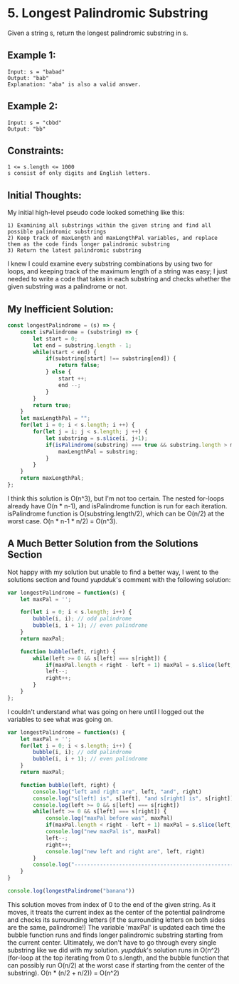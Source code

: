 # 5. Longest Palindromic Substring

Given a string s, return the longest palindromic substring in s. 

## Example 1: 
```
Input: s = "babad"
Output: "bab"
Explanation: "aba" is also a valid answer.
```

## Example 2: 
```
Input: s = "cbbd"
Output: "bb"
```

## Constraints: 
```
1 <= s.length <= 1000
s consist of only digits and English letters.
```

## Initial Thoughts: 
My initial high-level pseudo code looked something like this: 
```
1) Examining all substrings within the given string and find all possible palindromic substrings  
2) Keep track of maxLength and maxLengthPal variables, and replace them as the code finds longer palindromic substring
3) Return the latest palindromic substring
```

I knew I could examine every substring combinations by using two for loops, and keeping track of the maximum length of a string was easy; I just needed to write a code that takes in each substring and checks whether the given substring was a palindrome or not. 

## My Inefficient Solution:
```js
const longestPalindrome = (s) => {
    const isPalindrome = (substring) => {
        let start = 0; 
        let end = substring.length - 1;
        while(start < end) {
            if(substring[start] !== substring[end]) {
                return false;
            } else {
                start ++;
                end --;
            }
        }
        return true;
    }
    let maxLengthPal = "";
    for(let i = 0; i < s.length; i ++) {
        for(let j = i; j < s.length; j ++) {
            let substring = s.slice(i, j+1);
            if(isPalindrome(substring) === true && substring.length > maxLengthPal.length) {
                maxLengthPal = substring;
            }
        }
    }
    return maxLengthPal;
};
```
I think this solution is O(n^3), but I'm not too certain. The nested for-loops already have O(n * n-1), and isPalindrome function is run for each iteration. isPalindrome function is O(substring.length/2), which can be O(n/2) at the worst case. O(n * n-1 * n/2) = O(n^3). 

## A Much Better Solution from the Solutions Section 
Not happy with my solution but unable to find a better way, I went to the solutions section and found *yupdduk*'s comment with the following solution: 
```js
var longestPalindrome = function(s) {
    let maxPal = '';

    for(let i = 0; i < s.length; i++) {
        bubble(i, i); // odd palindrome
        bubble(i, i + 1); // even palindrome
    }
    return maxPal;

    function bubble(left, right) {
        while(left >= 0 && s[left] === s[right]) {
            if(maxPal.length < right - left + 1) maxPal = s.slice(left, right + 1)
            left--;
            right++;
        }
    }
};
```
I couldn't understand what was going on here until I logged out the variables to see what was going on. 

```js
var longestPalindrome = function(s) {
    let maxPal = '';
    for(let i = 0; i < s.length; i++) {
        bubble(i, i); // odd palindrome
        bubble(i, i + 1); // even palindrome
    }
    return maxPal;

    function bubble(left, right) {
        console.log("left and right are", left, "and", right)
        console.log("s[left] is", s[left], "and s[right] is", s[right])
        console.log(left >= 0 && s[left] === s[right])
        while(left >= 0 && s[left] === s[right]) {
            console.log("maxPal before was", maxPal)
            if(maxPal.length < right - left + 1) maxPal = s.slice(left, right + 1)
            console.log("new maxPal is", maxPal)
            left--;
            right++;
            console.log("new left and right are", left, right)
        }
        console.log("------------------------------------------------------------------------")
    }
}

console.log(longestPalindrome("banana"))
```

This solution moves from index of 0 to the end of the given string. As it moves, it treats the current index as the center of the potential palindrome and checks its surrounding letters (if the surrounding letters on both sides are the same, palindrome!) The variable 'maxPal' is updated each time the bubble function runs and finds longer palindromic substring starting from the current center. Ultimately, we don't have to go through every single substring like we did with my solution. *yupdduk*'s solution runs in O(n^2) (for-loop at the top iterating from 0 to s.length, and the bubble function that can possibly run O(n/2) at the worst case if starting from the center of the substring). O(n * (n/2 + n/2)) = O(n^2)